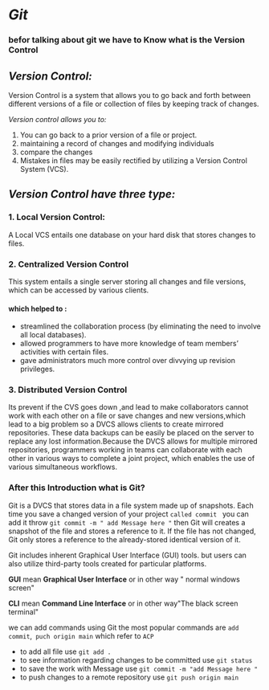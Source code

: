 # **_Git_**
### befor talking about git we have to Know what is the Version Control

## **_Version Control:_**
Version Control is a system that allows you to go back and forth between different versions of a file or collection of files by keeping track of changes.

*Version control allows you to:*

1. You can go back to a prior version of a file or project.
2. maintaining a record of changes and modifying individuals
3. compare the changes
4. Mistakes in files may be easily rectified by utilizing a Version Control System (VCS).

## **_Version Control have three type:_**
### 1. Local Version Control:
A Local VCS entails one database on your hard disk that stores changes to files.
### 2. Centralized Version Control
This system entails a single server storing all changes and file versions, which can be accessed by various clients.
#### which helped to :
+ streamlined the collaboration process (by eliminating the need to involve all local databases).
+ allowed programmers to have more knowledge of team members’ activities with certain files.
+ gave administrators much more control over divvying up revision privileges.
### 3. Distributed Version Control
Its prevent  if the CVS goes down ,and lead to make  collaborators cannot work with each other on a file or save changes and new versions,which lead to a big problem so a DVCS allows clients to create mirrored repositories. These data backups can be easily be placed on the server to replace any lost information.Because the DVCS allows for multiple mirrored repositories, programmers working in teams can collaborate with each other in various ways to complete a joint project, which enables the use of various simultaneous workflows.

### **After this Introduction what is Git?**
Git is a DVCS that stores data in a file system made up of snapshots. Each time you save a changed version of your project `called commit `  you can add it throw  `git commit -m " add Message here "` then Git will creates a snapshot of the file and stores a reference to it. If the file has not changed, Git only stores a reference to the already-stored identical version of it.

Git includes inherent Graphical User Interface (GUI) tools. but users can also utilize third-party tools created for particular platforms.

**GUI** mean **Graphical User Interface** or in other way " normal windows screen"

**CLI** mean **Command Line Interface** or in other way"The black screen terminal"

we can add commands  using Git the most popular commands are `add commit`,` puch origin main` which refer to `ACP`

- to add all file use `git add .`
- to see information regarding changes to be committed use `git status`
- to save the work with Message use `git commit -m "add Message here "`
- to push changes to a remote repository use `git push origin main`


